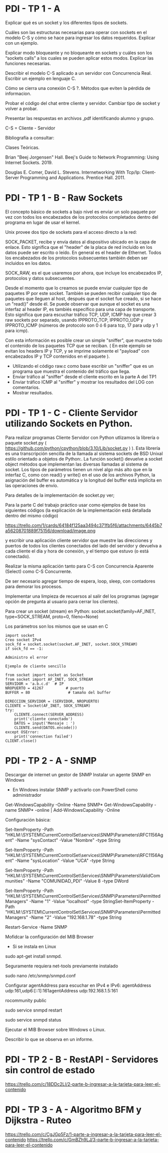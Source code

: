 # PDI - TP 1 - A

Explicar qué es un socket y los diferentes tipos de sockets.

Cuáles son las estructuras necesarias para operar con sockets en el modelo C-S y cómo se hace para ingresar los datos requeridos. Explicar con un ejemplo.

Explicar modo bloqueante y no bloqueante en sockets y cuáles son los “sockets calls” a los cuales se pueden aplicar estos modos. Explicar las funciones necesarias.

Describir el modelo C-S aplicado a un servidor con Concurrencia Real. Escribir un ejemplo en lenguaje C.

Cómo se cierra una conexión C-S ?. Métodos que eviten la pérdida de informacion.

Probar el código del chat entre cliente y servidor. Cambiar tipo de socket y volver a probar.

Presentar las respuestas en archivos ,pdf identificando alumno y grupo.

C-S = Cliente - Servidor

Bibliografía a consultar:

Clases Teóricas.

Brian "Beej Jorgensen" Hall. Beej's Guide to Network Programming: Using Internet Sockets. 2019.

Douglas E. Comer, David L. Stevens. Internetworking With Tcp/Ip: Client-Server Programming and Applications. Prentice Hall. 2011.


# PDI - TP 1 - B - Raw Sockets

El concepto básico de sockets a bajo nivel es enviar un solo paquete por vez con todos los encabezados de los protocolos
completados dentro del programa en lugar de usar el kernel.

Unix provee dos tipo de sockets para el acceso directo a la red:

SOCK_PACKET, recibe y envía datos al dispositivo ubicado en la capa de enlace. Esto significa que el "header" de la placa de red
incluido en los datos puede ser escrito o leído. En general es el header de Ethernet. Todos los encabezados de los 
protocolos subsecuentes también deben ser incluidos en los datos.

SOCK_RAW, es el que usaremos por ahora, que incluye los encabezados IP, protocolos y datos subsecuentes.

Desde el momento que lo creamos se puede enviar cualquier tipo de paquetes IP por este socket.
También se pueden recibir cualquier tipo de paquetes que lleguen al host, después que el socket fue creado, si se
hace un "read()" desde él.
Se puede observar que aunque el socket es una interfaz al header IP, es tambiés específico para una capa de transporte.
Esto significa que para escuchar tráfico TCP, UDP, ICMP hay que crear 3 raw sockets por separado, usando
IPPROTO_TCP, IPPROTO_UDP y IPPROTO_ICMP (números de protocolo son 0 ó 6 para tcp, 17 para udp y 1 para icmp).

Con esta información es posible crear un simple "sniffer", que muestre todo el contenido de los paquetes TCP
que se reciban. ( En este ejemplo se evitan los headers IP y TCP, y se imprime solamente el "payload" con encabezados IP y
TCP contenidos en el paquete ).

* Utilizando el código raw.c como base escribir un "sniffer" que es un programa que muestra el contenido del tráfico que llega.
* Enviar tráfico al "sniffer" desde el cliente escrito en la parte A del TP1
* Enviar tráfico ICMP al "sniffer" y mostrar los resultados del LOG con comentarios.
* Mostrar resultados.

# PDI - TP 1 - C - Cliente Servidor utilizando Sockets en Python.

Para realizar programas Cliente Servidor con Python utlizamos la librería o paquete socket.py ( https://github.com/python/cpython/blob/3.10/Lib/socket.py )
). Esta librería es una transcripción sencilla de la llamada al sistema sockets de BSD Unixal estilo orientado a objetos de Python:.
La función socket() devuelve a socket object métodos que implementan las diversas llamadas al sistema de socket. Los tipos de parámetros tienen un nivel algo más alto que en la interfaz C, como con read() y write() en el uso de los archivos Python, la asignación del buffer es automática y la longitud del buffer está implícita en las operaciones de envío.

Para detalles de la implementación de socket.py ver;

Para la parte C del trabajo práctico usar como ejemplos de base los siguientes códigos (la explicación de la implementación está detallada dentro del mismo código)

https://trello.com/1/cards/64184f125aa3494c371fb5f6/attachments/6445b7a56208701889f75156/download/image.png

y escribir una aplicación cliente servidor que muestre las direcciones y puertos de todos los clientes conectados del lado del servidor y devuelva a cada cliente el día y hora de conexión, y el tiempo que estuvo (o está conectado).

Realizar la misma aplicación tanto para C-S con Concurrencia Aparente (Select) como C-S Concurrente.

De ser necesario agregar tiempo de espera, loop, sleep, con contadores para demorar los procesos.

Implementar una limpieza de recuersos al salir del los programas (agregar opción de pregunta al usuario para cerrar los clientes).

Para crear un socket (stream) en Python:
socket.socket(family=AF_INET, type=SOCK_STREAM, proto=0, fileno=None)

Los parámetros son los mismos que se usan en C
```
import socket
Creo socket IPv4
sock_fd = socket.socket(socket.AF_INET, socket.SOCK_STREAM)
if sock_fd == -1:

Administro el error

Ejemplo de cliente sencillo

from socket import socket as Socket
from socket import AF_INET, SOCK_STREAM
SERVIDOR = 'a.b.c.d'  # IP 
NROPUERTO = 41267          # puerto
BUFFER = 80                 # tamaño del buffer

DIRECCION_SERVIDOR = (SERVIDOR, NROPUERTO)
CLIENTE = Socket(AF_INET, SOCK_STREAM)
try:
    CLIENTE.connect(SERVER_ADDRESS)
    print('cliente conectado')
    DATOS = input('Mensaje : ')
    CLIENTE.send(DATOS.encode())
except OSError:
    print('connection failed')
CLIENT.close()
```

# PDI - TP 2 - A - SNMP

Descargar de internet un gestor de SNMP
Instalar un agente SNMP en Windows

* En Windows instalar SNMP y activarlo con PowerShell como administrador

Get-WindowsCapability  -Online -Name SNMP*
Get-WindowsCapability -name SNMP* -online | Add-WindowsCapability -Online

Configuración básica:

Set-ItemProperty -Path "HKLM:\SYSTEM\CurrentControlSet\services\SNMP\Parameters\RFC1156Agent" -Name "sysContact" -Value "Nombre" -type String

Set-ItemProperty -Path "HKLM:\SYSTEM\CurrentControlSet\services\SNMP\Parameters\RFC1156Agent" -Name "sysLocation" -Value "UCA" -type String

Set-ItemProperty -Path "HKLM:\SYSTEM\CurrentControlSet\Services\SNMP\Parameters\ValidCommunities" -Name "COMUNIDAD_PDI" -Value 8 -type DWord

Set-ItemProperty -Path "HKLM:\SYSTEM\CurrentControlSet\Services\SNMP\Parameters\PermittedManagers" -Name "1" -Value "localhost" -type StringSet-ItemProperty -Path "HKLM:\SYSTEM\CurrentControlSet\Services\SNMP\Parameters\PermittedManagers" -Name "2" -Value "192.168.1.78" -type String

Restart-Service -Name SNMP

Mofidcar la configuración del MIB Browser

* Si se instala en Linux

sudo apt-get install snmpd.

Seguramente requiera net-tools previamente instalado

sudo nano /etc/snmp/snmpd.conf

Configurar agentAddress para escuchar en IPv4 e IPv6: agentAddress udp:161,udp6:[::1]:161agentAddress udp:192.168.1.5:161

rocommunity public

sudo service snmpd restart

sudo service snmpd status

Ejecutar el MIB Browser sobre Windows o Linux.

Describir lo que se observa en un informe.

# PDI - TP 2 - B - RestAPI - Servidores sin control de estado
https://trello.com/c/18DDc2Ll/2-parte-b-ingresar-a-la-tarjeta-para-leer-el-contenido

# PDI - TP 3 - A - Algoritmo BFM y Dijkstra - Ruteo
https://trello.com/c/CgJGp5Fz/1-parte-a-ingresar-a-la-tarjeta-para-leer-el-contenido
https://trello.com/c/GmBZh9LJ/3-parte-b-ingresar-a-la-tarjeta-para-leer-el-contenido


